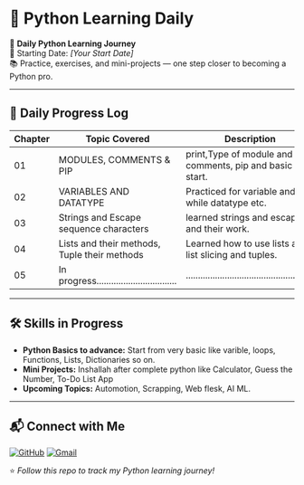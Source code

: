 # 🐍 Python Learning Daily

🚀 **Daily Python Learning Journey**  
📅 Starting Date: *[Your Start Date]*  
📚 Practice, exercises, and mini-projects — one step closer to becoming a Python pro.

---


## 📅 Daily Progress Log
| Chapter  | Topic Covered                           | Description                                             |
|----------|---------------------------------------------|---------------------------------------------------------|
| 01       | MODULES, COMMENTS & PIP                     | print,Type of module and comments, pip and basic start. |
| 02       | VARIABLES AND DATATYPE                      | Practiced for variable and while datatype etc.          |
| 03       | Strings and Escape sequence characters      | learned strings and escape and their work.              |
| 04       | Lists and their methods, Tuple their methods| Learned how to use lists and list slicing and tuples.   | 
| 05       | In progress.................................| .....................................................   | 

---

## 🛠 Skills in Progress
- **Python Basics to advance:** Start from very basic like varible, loops, Functions, Lists, Dictionaries so on.
- **Mini Projects:**  Inshallah after complete python like Calculator, Guess the Number, To-Do List App
- **Upcoming Topics:** Automotion, Scrapping, Web flesk, AI ML.

---

## 📬 Connect with Me
[![GitHub](https://img.shields.io/badge/GitHub-Anees_Ul_Rehman-black?logo=github)](https://github.com/Anees-Ul-Rehman)
[![Gmail](https://img.shields.io/badge/Email-aneesulrehman2025@gmail.com-red?logo=gmail)](mailto:aneesulrehman2025@gmail.com)

⭐ *Follow this repo to track my Python learning journey!*
